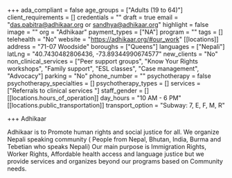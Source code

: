 +++
ada_compliant = false
age_groups = ["Adults (19 to 64)"]
client_requirements = []
credentials = ""
draft = true
email = "das.pabitra@adhikaar.org or sandhya@adhikaar.org"
highlight = false
image = ""
org = "Adhikaar"
payment_types = ["NA"]
program = ""
tags = []
telehealth = "No"
website = "https://adhikaar.org/#our_work"
[[locations]]
address = "71-07 Woodside"
boroughs = ["Queens"]
languages = ["Nepali"]
latLng = "40.7430482806436, -73.89344990674577"
new_clients = "No"
non_clinical_services = ["Peer support groups", "Know Your Rights workshops", "Family support", "ESL classes", "Case management", "Advocacy"]
parking = "No"
phone_number = ""
psychotherapy = false
psychotherapy_specialties = []
psychotherapy_types = []
services = ["Referrals to clinical services "]
staff_gender = []
[[locations.hours_of_operation]]
day_hours = "10 AM - 6 PM"
[[locations.public_transportation]]
transport_option = "Subway: 7, E, F, M, R"

+++
Adhikaar

Adhikaar is to Promote human rights and social justice for all. We organize Nepali speaking community ( People from Nepal, Bhutan, India, Burma and Tebetian who speaks Nepali) Our main purpose is Immigration Rights, Worker Rights, Affordable health access and language justice but we provide services and organizes beyond our programs based on Community needs.